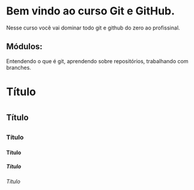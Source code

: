 # Bem vindo ao curso Git e GitHub.
Nesse curso você vai dominar todo git e github do zero ao profissinal.

## Módulos:
Entendendo o que é git, aprendendo sobre repositórios, trabalhando com branches.

# Título <h1>
## Título <h2>
### Título <h3>
#### Título <h4>
##### Título <h5>
###### Título <h6>
